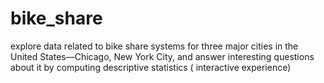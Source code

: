 # bike_share
explore data related to bike share systems for three major cities in the United States—Chicago, New York City,  and answer interesting questions about it by computing descriptive statistics ( interactive experience)
